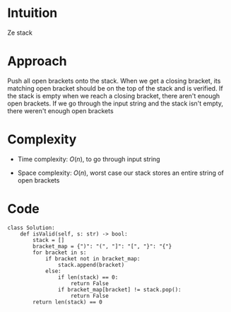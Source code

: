 # Intuition
Ze stack

# Approach
Push all open brackets onto the stack. When we get a closing bracket, its matching open bracket should be on the top of the stack and is verified. If the stack is empty when we reach a closing bracket, there aren't enough open brackets. If we go through the input string and the stack isn't empty, there weren't enough open brackets

# Complexity
- Time complexity: $O(n)$, to go through input string
<!-- Add your time complexity here, e.g. $$O(n)$$ -->

- Space complexity: $O(n)$, worst case our stack stores an entire string of open brackets
<!-- Add your space complexity here, e.g. $$O(n)$$ -->

# Code
```python3
class Solution:
    def isValid(self, s: str) -> bool:
        stack = []
        bracket_map = {")": "(", "]": "[", "}": "{"}
        for bracket in s:
            if bracket not in bracket_map:
                stack.append(bracket)
            else:
                if len(stack) == 0:
                    return False
                if bracket_map[bracket] != stack.pop():
                    return False
        return len(stack) == 0
```
